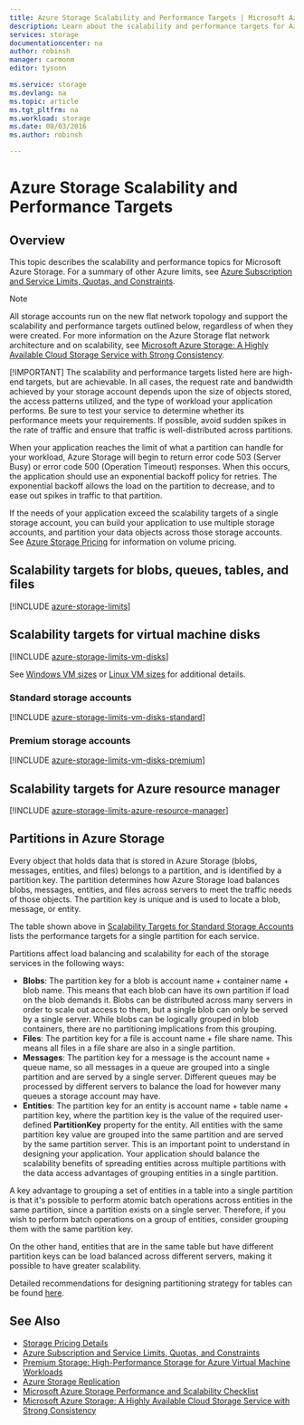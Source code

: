 ```yaml
---
title: Azure Storage Scalability and Performance Targets | Microsoft Azure
description: Learn about the scalability and performance targets for Azure Storage, including capacity, request rate, and inbound and outbound bandwidth for both standard and premium storage accounts. Understand performance targets for partitions within each of the Azure Storage services.
services: storage
documentationcenter: na
author: robinsh
manager: carmonm
editor: tysonn

ms.service: storage
ms.devlang: na
ms.topic: article
ms.tgt_pltfrm: na
ms.workload: storage
ms.date: 08/03/2016
ms.author: robinsh

---
```

# Azure Storage Scalability and Performance Targets
## Overview
This topic describes the scalability and performance topics for Microsoft Azure Storage. For a summary of other Azure limits, see [Azure Subscription and Service Limits, Quotas, and Constraints](../azure-subscription-service-limits.md).

> [!NOTE]
> All storage accounts run on the new flat network topology and support the scalability and performance targets outlined below, regardless of when they were created. For more information on the Azure Storage flat network architecture and on scalability, see [Microsoft Azure Storage: A Highly Available Cloud Storage Service with Strong Consistency](http://blogs.msdn.com/b/windowsazurestorage/archive/2011/11/20/windows-azure-storage-a-highly-available-cloud-storage-service-with-strong-consistency.aspx).
> 
> [!IMPORTANT]
> The scalability and performance targets listed here are high-end targets, but are achievable. In all cases, the request rate and bandwidth achieved by your storage account depends upon the size of objects stored, the access patterns utilized, and the type of workload your application performs. Be sure to test your service to determine whether its performance meets your requirements. If possible, avoid sudden spikes in the rate of traffic and ensure that traffic is well-distributed across partitions.
> 
> When your application reaches the limit of what a partition can handle for your workload, Azure Storage will begin to return error code 503 (Server Busy) or error code 500 (Operation Timeout) responses. When this occurs, the application should use an exponential backoff policy for retries. The exponential backoff allows the load on the partition to decrease, and to ease out spikes in traffic to that partition.
> 
> 

If the needs of your application exceed the scalability targets of a single storage account, you can build your application to use multiple storage accounts, and partition your data objects across those storage accounts. See [Azure Storage Pricing](https://azure.microsoft.com/pricing/details/storage/) for information on volume pricing.

## Scalability targets for blobs, queues, tables, and files
[!INCLUDE [azure-storage-limits](../../includes/azure-storage-limits.md)]

## Scalability targets for virtual machine disks
[!INCLUDE [azure-storage-limits-vm-disks](../../includes/azure-storage-limits-vm-disks.md)]

See [Windows VM sizes](../virtual-machines/virtual-machines-windows-sizes.md) or [Linux VM sizes](../virtual-machines/virtual-machines-linux-sizes.md) for additional details.

### Standard storage accounts
[!INCLUDE [azure-storage-limits-vm-disks-standard](../../includes/azure-storage-limits-vm-disks-standard.md)]

### Premium storage accounts
[!INCLUDE [azure-storage-limits-vm-disks-premium](../../includes/azure-storage-limits-vm-disks-premium.md)]

## Scalability targets for Azure resource manager
[!INCLUDE [azure-storage-limits-azure-resource-manager](../../includes/azure-storage-limits-azure-resource-manager.md)]

## Partitions in Azure Storage
Every object that holds data that is stored in Azure Storage (blobs, messages, entities, and files) belongs to a partition, and is identified by a partition key. The partition determines how Azure Storage load balances blobs, messages, entities, and files across servers to meet the traffic needs of those objects. The partition key is unique and is used to locate a blob, message, or entity.

The table shown above in [Scalability Targets for Standard Storage Accounts](#standard-storage-accounts) lists the performance targets for a single partition for each service.

Partitions affect load balancing and scalability for each of the storage services in the following ways:

* **Blobs**: The partition key for a blob is account name + container name + blob name. This means that each blob can have its own partition if load on the blob demands it. Blobs can be distributed across many servers in order to scale out access to them, but a single blob can only be served by a single server. While blobs can be logically grouped in blob containers, there are no partitioning implications from this grouping.
* **Files**: The partition key for a file is account name + file share name. This means all files in a file share are also in a single partition.
* **Messages**: The partition key for a message is the account name + queue name, so all messages in a queue are grouped into a single partition and are served by a single server. Different queues may be processed by different servers to balance the load for however many queues a storage account may have.
* **Entities**: The partition key for an entity is account name + table name + partition key, where the partition key is the value of the required user-defined **PartitionKey** property for the entity. All entities with the same partition key value are grouped into the same partition and are served by the same partition server. This is an important point to understand in designing your application. Your application should balance the scalability benefits of spreading entities across multiple partitions with the data access advantages of grouping entities in a single partition.  

A key advantage to grouping a set of entities in a table into a single partition is that it's possible to perform atomic batch operations across entities in the same partition, since a partition exists on a single server. Therefore, if you wish to perform batch operations on a group of entities, consider grouping them with the same partition key. 

On the other hand, entities that are in the same table but have different partition keys can be load balanced across different servers, making it possible to have greater scalability.

Detailed recommendations for designing partitioning strategy for tables can be found [here](https://msdn.microsoft.com/library/azure/hh508997.aspx).

## See Also
* [Storage Pricing Details](https://azure.microsoft.com/pricing/details/storage/)
* [Azure Subscription and Service Limits, Quotas, and Constraints](../azure-subscription-service-limits.md)
* [Premium Storage: High-Performance Storage for Azure Virtual Machine Workloads](storage-premium-storage.md)
* [Azure Storage Replication](storage-redundancy.md)
* [Microsoft Azure Storage Performance and Scalability Checklist](storage-performance-checklist.md)
* [Microsoft Azure Storage: A Highly Available Cloud Storage Service with Strong Consistency](http://blogs.msdn.com/b/windowsazurestorage/archive/2011/11/20/windows-azure-storage-a-highly-available-cloud-storage-service-with-strong-consistency.aspx)

